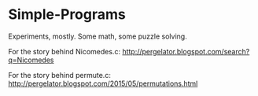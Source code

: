 # Simple-Programs
Experiments, mostly. Some math, some puzzle solving.

For the story behind Nicomedes.c: http://pergelator.blogspot.com/search?q=Nicomedes

For the story behind permute.c:   http://pergelator.blogspot.com/2015/05/permutations.html
